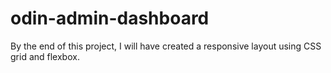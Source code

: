 # odin-admin-dashboard

By the end of this project, I will have created a responsive layout using CSS grid and flexbox. 